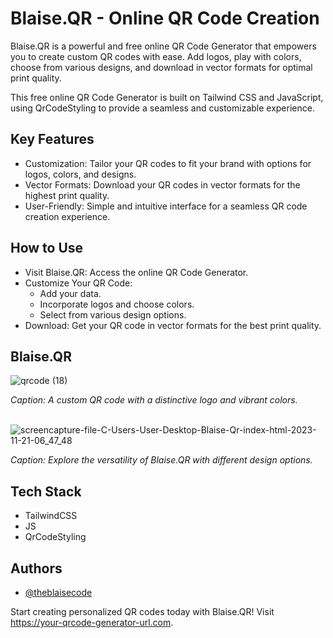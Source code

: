 
# Blaise.QR - Online QR Code Creation

Blaise.QR is a powerful and free online QR Code Generator that empowers you to create custom QR codes with ease. Add logos, play with colors, choose from various designs, and download in vector formats for optimal print quality.

This free online QR Code Generator is built on Tailwind CSS and JavaScript, using QrCodeStyling to provide a seamless and customizable experience.


## Key Features

- Customization: Tailor your QR codes to fit your brand with options for logos, colors, and designs.
- Vector Formats: Download your QR codes in vector formats for the highest print quality.
- User-Friendly: Simple and intuitive interface for a seamless QR code creation experience.


## How to Use

- Visit Blaise.QR: Access the online QR Code Generator.
- Customize Your QR Code:
    - Add your data.
    - Incorporate logos and choose colors.
    - Select from various design options.
- Download: Get your QR code in vector formats for the best print quality.


## Blaise.QR

![qrcode (18)](https://github.com/theblaisecode/blaise.qr/assets/89015653/8ef520f4-8557-41c2-b50e-8541b67c3006)

*Caption: A custom QR code with a distinctive logo and vibrant colors.* </br></br>

![screencapture-file-C-Users-User-Desktop-Blaise-Qr-index-html-2023-11-21-06_47_48](https://github.com/theblaisecode/blaise.qr/assets/89015653/fdd24c08-0b6f-429e-8b92-5874bf2c54df)

*Caption: Explore the versatility of Blaise.QR with different design options.*



## Tech Stack

- TailwindCSS
- JS
- QrCodeStyling


## Authors

- [@theblaisecode](https://github.com/theblaisecode)

Start creating personalized QR codes today with Blaise.QR! Visit https://your-qrcode-generator-url.com.
